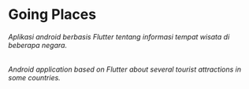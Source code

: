 # Going Places
<h6>Aplikasi android berbasis Flutter tentang informasi tempat wisata di beberapa negara.</h6>
<h6>Android application based on Flutter about several tourist attractions in some countries.</h6>

